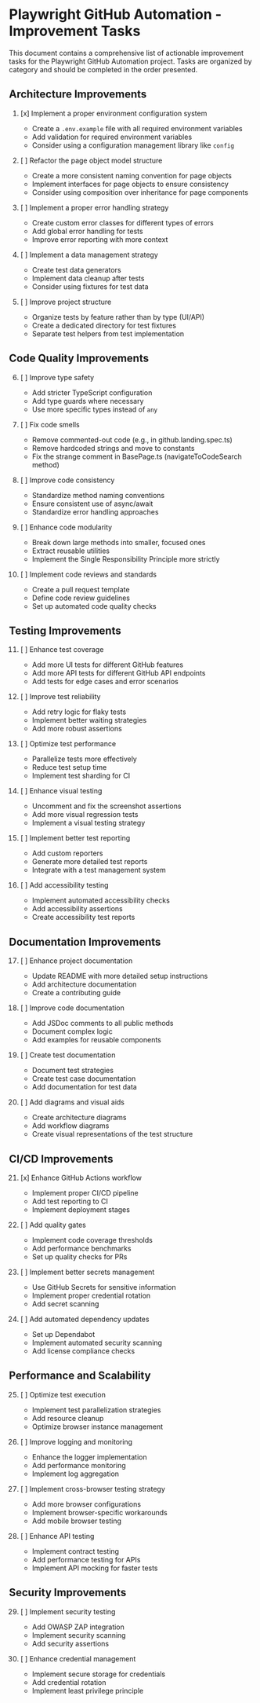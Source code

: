 # Playwright GitHub Automation - Improvement Tasks

This document contains a comprehensive list of actionable improvement tasks for the Playwright GitHub Automation project. Tasks are organized by category and should be completed in the order presented.

## Architecture Improvements

1. [x] Implement a proper environment configuration system

   - Create a `.env.example` file with all required environment variables
   - Add validation for required environment variables
   - Consider using a configuration management library like `config`

2. [ ] Refactor the page object model structure

   - Create a more consistent naming convention for page objects
   - Implement interfaces for page objects to ensure consistency
   - Consider using composition over inheritance for page components

3. [ ] Implement a proper error handling strategy

   - Create custom error classes for different types of errors
   - Add global error handling for tests
   - Improve error reporting with more context

4. [ ] Implement a data management strategy

   - Create test data generators
   - Implement data cleanup after tests
   - Consider using fixtures for test data

5. [ ] Improve project structure
   - Organize tests by feature rather than by type (UI/API)
   - Create a dedicated directory for test fixtures
   - Separate test helpers from test implementation

## Code Quality Improvements

6. [ ] Improve type safety

   - Add stricter TypeScript configuration
   - Add type guards where necessary
   - Use more specific types instead of `any`

7. [ ] Fix code smells

   - Remove commented-out code (e.g., in github.landing.spec.ts)
   - Remove hardcoded strings and move to constants
   - Fix the strange comment in BasePage.ts (navigateToCodeSearch method)

8. [ ] Improve code consistency

   - Standardize method naming conventions
   - Ensure consistent use of async/await
   - Standardize error handling approaches

9. [ ] Enhance code modularity

   - Break down large methods into smaller, focused ones
   - Extract reusable utilities
   - Implement the Single Responsibility Principle more strictly

10. [ ] Implement code reviews and standards
    - Create a pull request template
    - Define code review guidelines
    - Set up automated code quality checks

## Testing Improvements

11. [ ] Enhance test coverage

    - Add more UI tests for different GitHub features
    - Add more API tests for different GitHub API endpoints
    - Add tests for edge cases and error scenarios

12. [ ] Improve test reliability

    - Add retry logic for flaky tests
    - Implement better waiting strategies
    - Add more robust assertions

13. [ ] Optimize test performance

    - Parallelize tests more effectively
    - Reduce test setup time
    - Implement test sharding for CI

14. [ ] Enhance visual testing

    - Uncomment and fix the screenshot assertions
    - Add more visual regression tests
    - Implement a visual testing strategy

15. [ ] Implement better test reporting

    - Add custom reporters
    - Generate more detailed test reports
    - Integrate with a test management system

16. [ ] Add accessibility testing
    - Implement automated accessibility checks
    - Add accessibility assertions
    - Create accessibility test reports

## Documentation Improvements

17. [ ] Enhance project documentation

    - Update README with more detailed setup instructions
    - Add architecture documentation
    - Create a contributing guide

18. [ ] Improve code documentation

    - Add JSDoc comments to all public methods
    - Document complex logic
    - Add examples for reusable components

19. [ ] Create test documentation

    - Document test strategies
    - Create test case documentation
    - Add documentation for test data

20. [ ] Add diagrams and visual aids
    - Create architecture diagrams
    - Add workflow diagrams
    - Create visual representations of the test structure

## CI/CD Improvements

21. [x] Enhance GitHub Actions workflow

    - Implement proper CI/CD pipeline
    - Add test reporting to CI
    - Implement deployment stages

22. [ ] Add quality gates

    - Implement code coverage thresholds
    - Add performance benchmarks
    - Set up quality checks for PRs

23. [ ] Implement better secrets management

    - Use GitHub Secrets for sensitive information
    - Implement proper credential rotation
    - Add secret scanning

24. [ ] Add automated dependency updates
    - Set up Dependabot
    - Implement automated security scanning
    - Add license compliance checks

## Performance and Scalability

25. [ ] Optimize test execution

    - Implement test parallelization strategies
    - Add resource cleanup
    - Optimize browser instance management

26. [ ] Improve logging and monitoring

    - Enhance the logger implementation
    - Add performance monitoring
    - Implement log aggregation

27. [ ] Implement cross-browser testing strategy

    - Add more browser configurations
    - Implement browser-specific workarounds
    - Add mobile browser testing

28. [ ] Enhance API testing
    - Implement contract testing
    - Add performance testing for APIs
    - Implement API mocking for faster tests

## Security Improvements

29. [ ] Implement security testing

    - Add OWASP ZAP integration
    - Implement security scanning
    - Add security assertions

30. [ ] Enhance credential management
    - Implement secure storage for credentials
    - Add credential rotation
    - Implement least privilege principle
